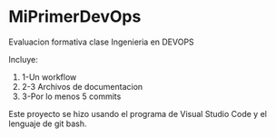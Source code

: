 # MiPrimerDevOps
<p>Evaluacion formativa clase Ingenieria en DEVOPS</p>
<p>Incluye:</p>
<ol>
<li>1-Un workflow</li>
<li>2-3 Archivos de documentacion</li>
<li>3-Por lo menos 5 commits</li>
</ol>
<p>Este proyecto se hizo usando el programa de Visual Studio Code y el lenguaje de git bash.</p>